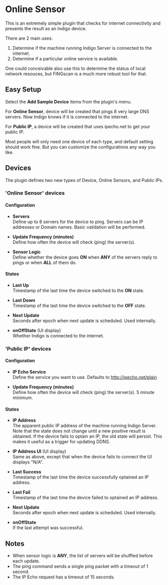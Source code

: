 # Online Sensor

This is an extremely simple plugin that checks for internet connectivity and presents the result as an Indigo device.

There are 2 main uses:

1. Determine if the machine running Indigo Server is connected to the internet.
2. Determine if a particular online service is available.

One could conceivable also use this to determine the status of local network resouces, but FINGscan is a much more robust tool for that.

## Easy Setup

Select the **Add Sample Device** items from the plugin's menu.  

For **Online Sensor**, device will be created that pings 8 very large DNS servers.  Now Indigo knows if it is connected to the internet.  

For **Public IP**, a device will be created that uses ipecho.net to get your public IP.

Most people will only need one device of each type, and default setting should work fine.  But you can customize the configurations any way you like.

## Devices

The plugin defines two new types of Device, Online Sensors, and Public IPs.

### 'Online Sensor' devices

#### Configuration

* **Servers**  
Define up to 8 servers for the device to ping.  Servers can be IP addresses or Domain names.  Basic validation will be performed.

* **Update Frequency (minutes)**  
Define how often the device will check (ping) the server(s).

* **Sensor Logic**  
Define whether the device goes **ON** when **ANY** of the servers reply to pings or when **ALL** of them do.

#### States

* **Last Up**  
Timestamp of the last time the device switched to the **ON** state.

* **Last Down**  
Timestamp of the last time the device switched to the **OFF** state.

* **Next Update**  
Seconds after epoch when next update is scheduled.  Used internally.

* **onOffState** (UI display)  
Whether Indigo is connected to the internet.

### 'Public IP' devices

#### Configuration

* **IP Echo Service**  
Define the service you want to use.  Defaults to http://ipecho.net/plain

* **Update Frequency (minutes)**  
Define how often the device will check (ping) the server(s).  5 minute minimum.

#### States

* **IP Address**  
The apparent public IP address of the machine running Indigo Server.  Note that the state does not change until a new positive result is obtained.  If the device fails to optain an IP, the old state will persist. This makes it useful as a trigger for updating DDNS.

* **IP Address UI** (UI display)  
Same as above, except that when the device fails to connect the UI displays "N/A".

* **Last Success**  
Timestamp of the last time the device successfully optained an IP address.

* **Last Fail**  
Timestamp of the last time the device failed to optained an IP address.

* **Next Update**  
Seconds after epoch when next update is scheduled.  Used internally.

* **onOffState**  
If the last attempt was successful.

## Notes

* When sensor logic is **ANY**, the list of servers will be shuffled before each update.
* The ping command sends a single ping packet with a timeout of 1 second.
* The IP Echo request has a timeout of 15 seconds.